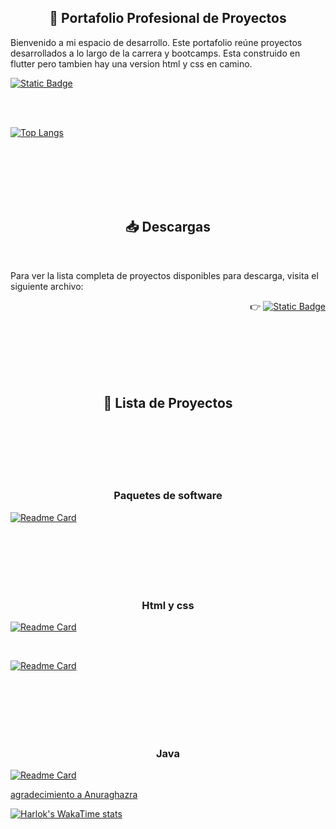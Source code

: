 <h2 align="center">
💼 Portafolio Profesional de Proyectos
</h2>


Bienvenido a mi espacio de desarrollo. Este portafolio reúne proyectos desarrollados a lo largo de la carrera y bootcamps. Esta construido en flutter pero tambien hay una version html y css en camino.

[![Static Badge](https://img.shields.io/badge/Puedes%20ver%20la%20p%C3%A1gina%20aqui-%23F8F0E3?style=flat&logo=googlechrome&logoColor=%23D1061B)](https://luismtapia.github.io/portafolio)



<br>
<br>

[![Top Langs](https://github-readme-stats.vercel.app/api/top-langs/?username=luismtapia&layout=donut)](https://github.com/luismtapia/github-readme-stats)








<br>
<br>
<br>
<br>
<br>

<h2 align="center">
   📥 Descargas
</h2>

<br>

Para ver la lista completa de proyectos disponibles para descarga, visita el siguiente archivo:

<div align="right">
   
👉
[![Static Badge](https://img.shields.io/badge/Descargas-%2385C8C8?style=flat&logo=abdownloadmanager&logoColor=%2300465B)](/DOWNLOAD.md)

</div>







<br>
<br>
<br>
<br>
<br>

<h2 align="center">
💼 Lista de Proyectos
</h2>



<br>
<br>
<br>
<br>
<br>
<h3 align="center">
Paquetes de software 
</h3>




[![Readme Card](https://github-readme-stats.vercel.app/api/pin/?username=luismtapia&repo=analyzer-text)](https://github.com/luismtapia/analyzer-text)


<br>
<br>
<br>
<br>
<br>
<h3 align="center">
Html y css
</h3>

[![Readme Card](https://github-readme-stats.vercel.app/api/pin/?username=luismtapia&repo=podo-step)](https://github.com/luismtapia/podo-step)

<br>


[![Readme Card](https://github-readme-stats.vercel.app/api/pin/?username=luismtapia&repo=chatLS)](https://github.com/luismtapia/chatLS)


<br>
<br>
<br>
<br>
<br>
<h3 align="center">
Java
</h3>

[![Readme Card](https://github-readme-stats.vercel.app/api/pin/?username=luismtapia&repo=proyectos-java-ITC)](https://github.com/luismtapia/proyectos-java-ITC)






[agradecimiento a Anuraghazra](https://github.com/anuraghazra/github-readme-stats#responsive-card-theme#gh-light-mode-only)








[![Harlok's WakaTime stats](https://github-readme-stats.vercel.app/api/wakatime?username=luismtapia)](https://github.com/luismtapia/podo-step)






